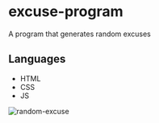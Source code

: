 # excuse-program

A program that generates random excuses 

## Languages
* HTML
* CSS
* JS


![random-excuse](https://i.imgur.com/pbeCHnx.gif)

